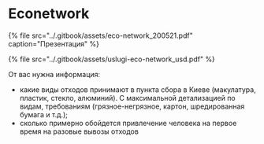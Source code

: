 # Econetwork

{% file src="../.gitbook/assets/eco-network\_200521.pdf" caption="Презентация" %}

{% file src="../.gitbook/assets/uslugi-eco-network\_usd.pdf" %}

От вас нужна информация:

* какие виды отходов принимают в пункта сбора в Киеве \(макулатура, пластик, стекло, алюминий\). С максимальной детализацией по видам, требованиям \(грязное-негрязное, картон, шредированная бумага и т.д.\);
* сколько примерно обойдется привлечение человека на первое время на разовые вывозы отходов

